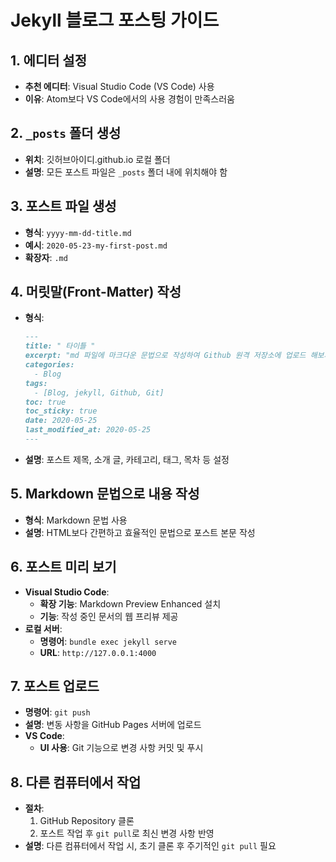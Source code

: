 # Jekyll 블로그 포스팅 가이드

## 1. 에디터 설정
- **추천 에디터**: Visual Studio Code (VS Code) 사용
- **이유**: Atom보다 VS Code에서의 사용 경험이 만족스러움

## 2. `_posts` 폴더 생성
- **위치**: 깃허브아이디.github.io 로컬 폴더
- **설명**: 모든 포스트 파일은 `_posts` 폴더 내에 위치해야 함

## 3. 포스트 파일 생성
- **형식**: `yyyy-mm-dd-title.md`
- **예시**: `2020-05-23-my-first-post.md`
- **확장자**: `.md`

## 4. 머릿말(Front-Matter) 작성
- **형식**:
    ```markdown
    ---
    title: " 타이틀 "
    excerpt: "md 파일에 마크다운 문법으로 작성하여 Github 원격 저장소에 업로드 해보자."
    categories:
      - Blog
    tags:
      - [Blog, jekyll, Github, Git]
    toc: true
    toc_sticky: true
    date: 2020-05-25
    last_modified_at: 2020-05-25
    ---
    ```
- **설명**: 포스트 제목, 소개 글, 카테고리, 태그, 목차 등 설정

## 5. Markdown 문법으로 내용 작성
- **형식**: Markdown 문법 사용
- **설명**: HTML보다 간편하고 효율적인 문법으로 포스트 본문 작성

## 6. 포스트 미리 보기
- **Visual Studio Code**:
    - **확장 기능**: Markdown Preview Enhanced 설치
    - **기능**: 작성 중인 문서의 웹 프리뷰 제공
- **로컬 서버**:
    - **명령어**: `bundle exec jekyll serve`
    - **URL**: `http://127.0.0.1:4000`

## 7. 포스트 업로드
- **명령어**: `git push`
- **설명**: 변동 사항을 GitHub Pages 서버에 업로드
- **VS Code**:
    - **UI 사용**: Git 기능으로 변경 사항 커밋 및 푸시

## 8. 다른 컴퓨터에서 작업
- **절차**:
    1. GitHub Repository 클론
    2. 포스트 작업 후 `git pull`로 최신 변경 사항 반영
- **설명**: 다른 컴퓨터에서 작업 시, 초기 클론 후 주기적인 `git pull` 필요
